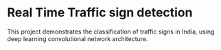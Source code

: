 # Real Time Traffic sign detection
 This project demonstrates the classification of traffic signs in India, using deep learning convolutional network architecture.
